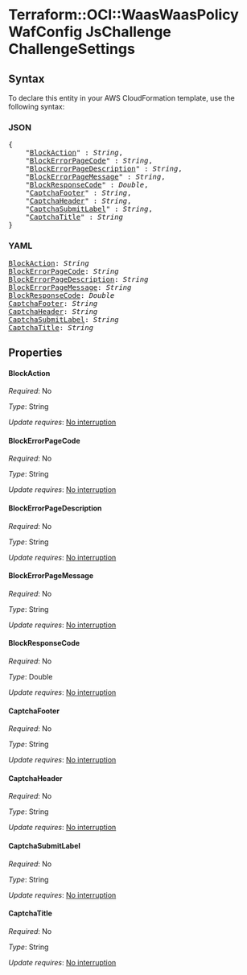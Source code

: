 # Terraform::OCI::WaasWaasPolicy WafConfig JsChallenge ChallengeSettings

## Syntax

To declare this entity in your AWS CloudFormation template, use the following syntax:

### JSON

<pre>
{
    "<a href="#blockaction" title="BlockAction">BlockAction</a>" : <i>String</i>,
    "<a href="#blockerrorpagecode" title="BlockErrorPageCode">BlockErrorPageCode</a>" : <i>String</i>,
    "<a href="#blockerrorpagedescription" title="BlockErrorPageDescription">BlockErrorPageDescription</a>" : <i>String</i>,
    "<a href="#blockerrorpagemessage" title="BlockErrorPageMessage">BlockErrorPageMessage</a>" : <i>String</i>,
    "<a href="#blockresponsecode" title="BlockResponseCode">BlockResponseCode</a>" : <i>Double</i>,
    "<a href="#captchafooter" title="CaptchaFooter">CaptchaFooter</a>" : <i>String</i>,
    "<a href="#captchaheader" title="CaptchaHeader">CaptchaHeader</a>" : <i>String</i>,
    "<a href="#captchasubmitlabel" title="CaptchaSubmitLabel">CaptchaSubmitLabel</a>" : <i>String</i>,
    "<a href="#captchatitle" title="CaptchaTitle">CaptchaTitle</a>" : <i>String</i>
}
</pre>

### YAML

<pre>
<a href="#blockaction" title="BlockAction">BlockAction</a>: <i>String</i>
<a href="#blockerrorpagecode" title="BlockErrorPageCode">BlockErrorPageCode</a>: <i>String</i>
<a href="#blockerrorpagedescription" title="BlockErrorPageDescription">BlockErrorPageDescription</a>: <i>String</i>
<a href="#blockerrorpagemessage" title="BlockErrorPageMessage">BlockErrorPageMessage</a>: <i>String</i>
<a href="#blockresponsecode" title="BlockResponseCode">BlockResponseCode</a>: <i>Double</i>
<a href="#captchafooter" title="CaptchaFooter">CaptchaFooter</a>: <i>String</i>
<a href="#captchaheader" title="CaptchaHeader">CaptchaHeader</a>: <i>String</i>
<a href="#captchasubmitlabel" title="CaptchaSubmitLabel">CaptchaSubmitLabel</a>: <i>String</i>
<a href="#captchatitle" title="CaptchaTitle">CaptchaTitle</a>: <i>String</i>
</pre>

## Properties

#### BlockAction

_Required_: No

_Type_: String

_Update requires_: [No interruption](https://docs.aws.amazon.com/AWSCloudFormation/latest/UserGuide/using-cfn-updating-stacks-update-behaviors.html#update-no-interrupt)

#### BlockErrorPageCode

_Required_: No

_Type_: String

_Update requires_: [No interruption](https://docs.aws.amazon.com/AWSCloudFormation/latest/UserGuide/using-cfn-updating-stacks-update-behaviors.html#update-no-interrupt)

#### BlockErrorPageDescription

_Required_: No

_Type_: String

_Update requires_: [No interruption](https://docs.aws.amazon.com/AWSCloudFormation/latest/UserGuide/using-cfn-updating-stacks-update-behaviors.html#update-no-interrupt)

#### BlockErrorPageMessage

_Required_: No

_Type_: String

_Update requires_: [No interruption](https://docs.aws.amazon.com/AWSCloudFormation/latest/UserGuide/using-cfn-updating-stacks-update-behaviors.html#update-no-interrupt)

#### BlockResponseCode

_Required_: No

_Type_: Double

_Update requires_: [No interruption](https://docs.aws.amazon.com/AWSCloudFormation/latest/UserGuide/using-cfn-updating-stacks-update-behaviors.html#update-no-interrupt)

#### CaptchaFooter

_Required_: No

_Type_: String

_Update requires_: [No interruption](https://docs.aws.amazon.com/AWSCloudFormation/latest/UserGuide/using-cfn-updating-stacks-update-behaviors.html#update-no-interrupt)

#### CaptchaHeader

_Required_: No

_Type_: String

_Update requires_: [No interruption](https://docs.aws.amazon.com/AWSCloudFormation/latest/UserGuide/using-cfn-updating-stacks-update-behaviors.html#update-no-interrupt)

#### CaptchaSubmitLabel

_Required_: No

_Type_: String

_Update requires_: [No interruption](https://docs.aws.amazon.com/AWSCloudFormation/latest/UserGuide/using-cfn-updating-stacks-update-behaviors.html#update-no-interrupt)

#### CaptchaTitle

_Required_: No

_Type_: String

_Update requires_: [No interruption](https://docs.aws.amazon.com/AWSCloudFormation/latest/UserGuide/using-cfn-updating-stacks-update-behaviors.html#update-no-interrupt)

